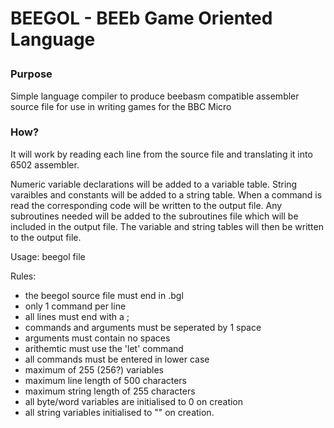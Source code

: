 # BEEGOL - BEEb Game Oriented Language</p>

### Purpose

Simple language compiler to produce beebasm compatible assembler source file for use in writing games for the BBC Micro 

### How?
It will work by reading each line from the source file and translating it into 6502 assembler.

Numeric variable declarations will be added to a variable table. String varaibles and constants will be added to a string table. When a command is read the corresponding code will be written to the output file. Any subroutines needed will be added to the subroutines file which will be included in the output file. The variable and string tables will then be written to the output file.

Usage: beegol file

Rules:
* the beegol source file must end in .bgl
* only 1 command per line
* all lines must end with a ;
* commands and arguments must be seperated by 1 space
* arguments must contain no spaces
* arithemtic must use the 'let' command
* all commands must be entered in lower case
* maximum of 255 (256?) variables
* maximum line length of 500 characters
* maximum string length of 255 characters
* all byte/word variables are initialised to 0 on creation
* all string variables initialised to "" on creation.

